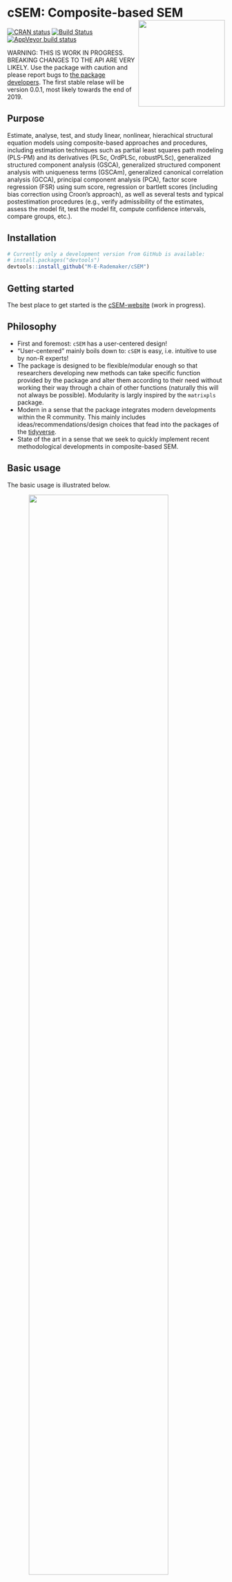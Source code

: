 
<!-- README.md is generated from README.Rmd. Please edit that file -->

# cSEM: Composite-based SEM <img src='man/figures/cSEMsticker.svg' align="right" height="200" /></a>

[![CRAN
status](https://www.r-pkg.org/badges/version/cSEM)](https://cran.r-project.org/package=cSEM)
[![Build
Status](https://travis-ci.com/M-E-Rademaker/cSEM.svg?branch=master)](https://travis-ci.com/M-E-Rademaker/cSEM)
[![AppVeyor build
status](https://ci.appveyor.com/api/projects/status/github/M-E-Rademaker/cSEM?branch=master&svg=true)](https://ci.appveyor.com/project/M-E-Rademaker/csem)

WARNING: THIS IS WORK IN PROGRESS. BREAKING CHANGES TO THE API ARE VERY
LIKELY. Use the package with caution and please report bugs to [the
package
developers](mailto:manuel.rademaker@uni-wuerzburg.de;f.schuberth@utwente.nl).
The first stable relase will be version 0.0.1, most likely towards the
end of 2019.

## Purpose

Estimate, analyse, test, and study linear, nonlinear, hierachical
structural equation models using composite-based approaches and
procedures, including estimation techniques such as partial least
squares path modeling (PLS-PM) and its derivatives (PLSc, OrdPLSc,
robustPLSc), generalized structured component analysis (GSCA),
generalized structured component analysis with uniqueness terms (GSCAm),
generalized canonical correlation analysis (GCCA), principal component
analysis (PCA), factor score regression (FSR) using sum score,
regression or bartlett scores (including bias correction using Croon’s
approach), as well as several tests and typical postestimation
procedures (e.g., verify admissibility of the estimates, assess the
model fit, test the model fit, compute confidence intervals, compare
groups, etc.).

## Installation

``` r
# Currently only a development version from GitHub is available:
# install.packages("devtools")
devtools::install_github("M-E-Rademaker/cSEM")
```

## Getting started

The best place to get started is the
[cSEM-website](https://m-e-rademaker.github.io/cSEM/) (work in
progress).

## Philosophy

  - First and foremost: `cSEM` has a user-centered design\!
  - “User-centered” mainly boils down to: `cSEM` is easy, i.e. intuitive
    to use by non-R experts\!
    <!--  - There is one central function called `csem()` that provides default choices -->
    <!--    for most of its arguments (similarity to the `sem()` and `cfa()` functions of the [lavaan](http://lavaan.ugent.be/)  -->
    <!--    package is intended). --> <!-- -  -->
    <!--  - cSEM is Well documented (vignettes, HTML output, a website, (eventually) intro course(s) and cheatsheets) -->
    <!--  - Structured output/results  that aims to be "easy"" in a sense that it is -->
    <!--      - ... descriptive/verbose -->
    <!--      - ... (eventually) easy to export to other environments such as MS Word, Latex files etc. (exportability) -->
    <!--      - ... (eventually) easy to migrate from/to/between other PLS/VB/CB-based systems (lavaan, semPLS, ADANCO, SmartPLS) -->
  - The package is designed to be flexible/modular enough so that
    researchers developing new methods can take specific function
    provided by the package and alter them according to their need
    without working their way through a chain of other functions
    (naturally this will not always be possible). Modularity is largly
    inspired by the `matrixpls` package.
  - Modern in a sense that the package integrates modern developments
    within the R community. This mainly includes
    ideas/recommendations/design choices that fead into the packages of
    the [tidyverse](https://github.com/tidyverse/tidyverse).
  - State of the art in a sense that we seek to quickly implement recent
    methodological developments in composite-based SEM.

## Basic usage

The basic usage is illustrated below.

<img src="man/figures/api.png" width="80%" style="display: block; margin: auto;" />

Usully, using `cSEM` is the same 3 step procedure:

> 1.  Pick a dataset and specify a model using [lavaan
>     syntax](http://lavaan.ugent.be/tutorial/syntax1.html)
> 2.  Use `csem()`
> 3.  Apply one of the postestimation functions listed below on the
>     resulting object.

## Postestimation functions

Currently we have five major postestimation verbs:

  - `assess()` : assess the model using common quality criteria
  - `infer()` : calculate common inferencial quantities (e.g, standard
    errors)
  - `predict()` : predict indicator values (not yet implemented)
  - `summarize()` : summarize the results
  - `verify()` : verify admissibility of the estimates

Tests are performed by using the test family of functions. Currently the
following tests are implemented:

  - `testOMF()` : performs a test for overall model fit
  - `testMICOM()` : performs a test for composite measurement invariance
  - `testMGD` : performs several test to assess multi-group differences
  - `testHausman()` : performs the regression-based Hausman test to test
    for endogeneity.

All functions require a `cSEMResults` object.

## Example

Models are defined using [lavaan
syntax](http://lavaan.ugent.be/tutorial/syntax1.html) with some slight
modifications (see the [Specifying a
model](https://m-e-rademaker.github.io/cSEM/articles/cSEM.html#using-csem)
section on the [cSEM-website](https://m-e-rademaker.github.io/cSEM/)).
For illustration we use the build-in and well-known `satisfaction`
dataset.

``` r
require(cSEM)
    
## Note: The operator "<~" tells cSEM that the construct to its left is modelled
##       as a composite.
##       The operator "=~" tells cSEM that the construct to its left is modelled
##       as a common factor.
##       The operator "~" tells cSEM which are the dependent (left-hand side) and
##       independent variables (right-hand side).
    
model <- "
# Structural model
EXPE ~ IMAG
QUAL ~ EXPE
VAL  ~ EXPE + QUAL
SAT  ~ IMAG + EXPE + QUAL + VAL 
LOY  ~ IMAG + SAT

# Composite model
IMAG <~ imag1 + imag2 + imag3
EXPE <~ expe1 + expe2 + expe3 
QUAL <~ qual1 + qual2 + qual3 + qual4 + qual5
VAL  <~ val1  + val2  + val3

# Reflective measurement model
SAT  =~ sat1  + sat2  + sat3  + sat4
LOY  =~ loy1  + loy2  + loy3  + loy4
"
```

The estimation is conducted using the `csem()` function.

``` r
# Estimate using defaults
res <- csem(.data = satisfaction, .model = model)
res
```

    ## ________________________________________________________________________________
    ## ----------------------------------- Overview -----------------------------------
    ## 
    ## Estimation was successful.
    ## 
    ## The result is a list of class cSEMResults with list elements:
    ## 
    ##  - Estimates
    ##  - Information
    ## 
    ## To get an overview or help type:
    ## 
    ##  - ?cSEMResults
    ##  - str(<object-name>)
    ##  - listviewer::jsondedit(<object-name>, mode = 'view')
    ## 
    ## If you wish to access the list elements directly type e.g. 
    ## 
    ##  - <object-name>$Estimates
    ## 
    ## Available postestimation commands:
    ## 
    ##  - assess(<object-name>)
    ##  - infer(<object-name)
    ##  - predict(<object-name>)
    ##  - summarize(<object-name>)
    ##  - verify(<object-name>)
    ## ________________________________________________________________________________

This is equal to:

``` r
csem(
   .data                        = satisfaction,
   .model                       = model,
   .approach_cor_robust         = "none",
   .approach_nl                 = "sequential",
   .approach_paths              = "OLS",
   .approach_weights            = "PLS-PM",
   .conv_criterion              = "diff_absolute",
   .disattenuate                = TRUE,
   .dominant_indicators         = NULL,
   .estimate_structural         = TRUE,
   .id                          = NULL,
   .iter_max                    = 100,
   .normality                   = FALSE,
   .PLS_approach_cf             = "dist_squared_euclid",
   .PLS_ignore_structural_model = FALSE,
   .PLS_modes                   = NULL,
   .PLS_weight_scheme_inner     = "path",
   .reliabilities               = NULL,
   .starting_values             = NULL,
   .tolerance                   = 1e-05,
   .resample_method             = "none", 
   .resample_method2            = "none",
   .R                           = 499,
   .R2                          = 199,
   .handle_inadmissibles        = "drop",
   .user_funs                   = NULL,
   .eval_plan                   = "sequential",
   .seed                        = NULL,
   .sign_change_option          = "none"
    )
```

The result is always a named list of class `cSEMResults`.

To access list elements use `$`:

``` r
res$Estimates$Loading_estimates 
res$Information$Model
```

A usefule tool to examine a list is the [listviewer
package](https://github.com/timelyportfolio/listviewer). If you are new
to `cSEM` this might be a good way to familiarize yourself with the
structure of a `cSEMResults` object.

``` r
listviewer::jsonedit(res, mode = "view") # requires the listviewer package.
```

Apply postestimation functions:

``` r
## Get a summary
summarize(res) 
```

    ## ________________________________________________________________________________
    ## ----------------------------------- Overview -----------------------------------
    ## 
    ##  General information:
    ##  ------------------------
    ##  Number of observations           = 250
    ##  Weight estimator                 = PLS-PM
    ##  Inner weighting scheme           = path
    ##  Type of indicator correlation    = Bravais-Pearson
    ##  Path model estimator             = OLS
    ##  Second order approach            = NA
    ##  Type of path model               = Linear
    ##  Disattenuated                    = Yes (PLSc)
    ## 
    ##  Construct details:
    ##  ------------------
    ##  Name  Modeled as     Order         Mode 
    ## 
    ##  IMAG  Composite      First order   modeB
    ##  EXPE  Composite      First order   modeB
    ##  QUAL  Composite      First order   modeB
    ##  VAL   Composite      First order   modeB
    ##  SAT   Common factor  First order   modeA
    ##  LOY   Common factor  First order   modeA
    ## 
    ## ----------------------------------- Estimates ----------------------------------
    ## 
    ## Estimated path coefficients:
    ## ============================
    ##   Path           Estimate  Std. error   t-stat.   p-value
    ##   EXPE ~ IMAG      0.4714          NA        NA        NA
    ##   QUAL ~ EXPE      0.8344          NA        NA        NA
    ##   VAL ~ EXPE       0.0457          NA        NA        NA
    ##   VAL ~ QUAL       0.7013          NA        NA        NA
    ##   SAT ~ IMAG       0.2450          NA        NA        NA
    ##   SAT ~ EXPE      -0.0172          NA        NA        NA
    ##   SAT ~ QUAL       0.2215          NA        NA        NA
    ##   SAT ~ VAL        0.5270          NA        NA        NA
    ##   LOY ~ IMAG       0.1819          NA        NA        NA
    ##   LOY ~ SAT        0.6283          NA        NA        NA
    ## 
    ## Estimated Loadings:
    ## ===================
    ##   Loading          Estimate  Std. error   t-stat.   p-value
    ##   IMAG =~ imag1      0.6306          NA        NA        NA
    ##   IMAG =~ imag2      0.9246          NA        NA        NA
    ##   IMAG =~ imag3      0.9577          NA        NA        NA
    ##   EXPE =~ expe1      0.7525          NA        NA        NA
    ##   EXPE =~ expe2      0.9348          NA        NA        NA
    ##   EXPE =~ expe3      0.7295          NA        NA        NA
    ##   QUAL =~ qual1      0.7861          NA        NA        NA
    ##   QUAL =~ qual2      0.9244          NA        NA        NA
    ##   QUAL =~ qual3      0.7560          NA        NA        NA
    ##   QUAL =~ qual4      0.7632          NA        NA        NA
    ##   QUAL =~ qual5      0.7834          NA        NA        NA
    ##   VAL =~ val1        0.9518          NA        NA        NA
    ##   VAL =~ val2        0.8056          NA        NA        NA
    ##   VAL =~ val3        0.6763          NA        NA        NA
    ##   SAT =~ sat1        0.9243          NA        NA        NA
    ##   SAT =~ sat2        0.8813          NA        NA        NA
    ##   SAT =~ sat3        0.7127          NA        NA        NA
    ##   SAT =~ sat4        0.7756          NA        NA        NA
    ##   LOY =~ loy1        0.9097          NA        NA        NA
    ##   LOY =~ loy2        0.5775          NA        NA        NA
    ##   LOY =~ loy3        0.9043          NA        NA        NA
    ##   LOY =~ loy4        0.4917          NA        NA        NA
    ## 
    ## Estimated Weights:
    ## ==================
    ##   Weights          Estimate  Std. error   t-stat.   p-value
    ##   IMAG <~ imag1      0.0156          NA        NA        NA
    ##   IMAG <~ imag2      0.4473          NA        NA        NA
    ##   IMAG <~ imag3      0.6020          NA        NA        NA
    ##   EXPE <~ expe1      0.2946          NA        NA        NA
    ##   EXPE <~ expe2      0.6473          NA        NA        NA
    ##   EXPE <~ expe3      0.2374          NA        NA        NA
    ##   QUAL <~ qual1      0.2370          NA        NA        NA
    ##   QUAL <~ qual2      0.4712          NA        NA        NA
    ##   QUAL <~ qual3      0.1831          NA        NA        NA
    ##   QUAL <~ qual4      0.1037          NA        NA        NA
    ##   QUAL <~ qual5      0.2049          NA        NA        NA
    ##   VAL <~ val1        0.7163          NA        NA        NA
    ##   VAL <~ val2        0.2202          NA        NA        NA
    ##   VAL <~ val3        0.2082          NA        NA        NA
    ##   SAT <~ sat1        0.3209          NA        NA        NA
    ##   SAT <~ sat2        0.3059          NA        NA        NA
    ##   SAT <~ sat3        0.2474          NA        NA        NA
    ##   SAT <~ sat4        0.2692          NA        NA        NA
    ##   LOY <~ loy1        0.3834          NA        NA        NA
    ##   LOY <~ loy2        0.2434          NA        NA        NA
    ##   LOY <~ loy3        0.3812          NA        NA        NA
    ##   LOY <~ loy4        0.2073          NA        NA        NA
    ## 
    ## ------------------------------------ Effects -----------------------------------
    ## 
    ## Estimated total effects:
    ## ========================
    ##   Total effect    Estimate  Std. error   t-stat.   p-value
    ##   EXPE ~ IMAG       0.4714          NA        NA        NA
    ##   QUAL ~ IMAG       0.3933          NA        NA        NA
    ##   QUAL ~ EXPE       0.8344          NA        NA        NA
    ##   VAL ~ IMAG        0.2974          NA        NA        NA
    ##   VAL ~ EXPE        0.6309          NA        NA        NA
    ##   VAL ~ QUAL        0.7013          NA        NA        NA
    ##   SAT ~ IMAG        0.4807          NA        NA        NA
    ##   SAT ~ EXPE        0.5001          NA        NA        NA
    ##   SAT ~ QUAL        0.5911          NA        NA        NA
    ##   SAT ~ VAL         0.5270          NA        NA        NA
    ##   LOY ~ IMAG        0.4840          NA        NA        NA
    ##   LOY ~ EXPE        0.3142          NA        NA        NA
    ##   LOY ~ QUAL        0.3714          NA        NA        NA
    ##   LOY ~ VAL         0.3311          NA        NA        NA
    ##   LOY ~ SAT         0.6283          NA        NA        NA
    ## 
    ## Estimated indirect effects:
    ## ===========================
    ##   Indirect effect    Estimate  Std. error   t-stat.   p-value
    ##   QUAL ~ IMAG          0.3933          NA        NA        NA
    ##   VAL ~ IMAG           0.2974          NA        NA        NA
    ##   VAL ~ EXPE           0.5852          NA        NA        NA
    ##   SAT ~ IMAG           0.2357          NA        NA        NA
    ##   SAT ~ EXPE           0.5173          NA        NA        NA
    ##   SAT ~ QUAL           0.3696          NA        NA        NA
    ##   LOY ~ IMAG           0.3020          NA        NA        NA
    ##   LOY ~ EXPE           0.3142          NA        NA        NA
    ##   LOY ~ QUAL           0.3714          NA        NA        NA
    ##   LOY ~ VAL            0.3311          NA        NA        NA
    ## ________________________________________________________________________________

``` r
## Verify admissibility of the results
verify(res) 
```

    ## ________________________________________________________________________________
    ## 
    ## Verify admissibility:
    ## 
    ##   admissible
    ## 
    ## Details:
    ## 
    ##   Code   Status    Description
    ##   1      ok        Convergence achieved                                   
    ##   2      ok        All absolute standardized loading estimates <= 1       
    ##   3      ok        Construct VCV is positive semi-definite                
    ##   4      ok        All reliability estimates <= 1                         
    ##   5      ok        Model-implied indicator VCV is positive semi-definite  
    ## ________________________________________________________________________________

``` r
# ## Test overall model fit
testOMF(res, .verbose = FALSE)
```

    ## ________________________________________________________________________________
    ## --------- Test for overall model fit based on Beran & Srivastava (1985) --------
    ## 
    ## Null hypothesis:
    ## 
    ##                                                    +------------------------------------------------------------+
    ##                                                    |                                                            |
    ##                                                    |   H0: Population indicator covariance matrix is equal to   |
    ##                                                    |   model-implied indicator covariance matrix.               |
    ##                                                    |                                                            |
    ##                                                    +------------------------------------------------------------+
    ## 
    ## Test statistic and critical value: 
    ## 
    ##                                      Critical value
    ##  Distance measure    Test statistic    95%   
    ##  dG                      0.6493      0.3249  
    ##  SRMR                    0.0940      0.0526  
    ##  dL                      2.2340      0.6997  
    ##  
    ## 
    ## Decision: 
    ## 
    ##                          Significance level
    ##  Distance measure          95%   
    ##  dG                      reject  
    ##  SRMR                    reject  
    ##  dL                      reject  
    ##  
    ## Additonal information:
    ## 
    ##  Out of 499 bootstrap replications 475 are admissible.
    ##  See ?verify() for what constitutes an inadmissible result.
    ## 
    ##  The seed used was: -1354908632
    ## ________________________________________________________________________________

``` r
## Assess the model
assess(res)
```

    ## ________________________________________________________________________________
    ## 
    ##  Construct        AVE          RhoC      RhoC_weighted      R2          R2_adj         RhoT      RhoT_weighted
    ##  SAT            0.6851        0.8938        0.9051        0.7624        0.7585        0.8940        0.8869    
    ##  LOY            0.5552        0.8011        0.8761        0.5868        0.5834        0.8194        0.7850    
    ## 
    ## --------------------------- Distance and fit measures --------------------------
    ## 
    ##  Geodesic distance           = 0.6493432
    ##  Squared Euclidian distance  = 2.23402
    ##  ML distance                 = 2.921932
    ## 
    ##  CFI          = 0.8573048
    ##  GFI          = 0.9642375
    ##  IFI          = 0.8593711
    ##  NFI          = 0.8229918
    ##  NNFI         = 0.8105598
    ##  RMSEA        = 0.1130338
    ##  RMS_theta    = 0.05069299
    ##  SRMR         = 0.09396871
    ## 
    ##  Degrees of freedom    = 174
    ## 
    ## ----------------------- Variance inflation factors (VIFs) ----------------------
    ## 
    ##   Dependent construct: 'VAL'
    ## 
    ##  Independent construct    VIF value 
    ##  EXPE                      3.2928   
    ##  QUAL                      3.2928   
    ##  IMAG                      0.0000   
    ##  VAL                       0.0000   
    ##  SAT                       0.0000   
    ## 
    ##   Dependent construct: 'SAT'
    ## 
    ##  Independent construct    VIF value 
    ##  EXPE                      3.2985   
    ##  QUAL                      4.4151   
    ##  IMAG                      1.7280   
    ##  VAL                       2.6726   
    ##  SAT                       0.0000   
    ## 
    ##   Dependent construct: 'LOY'
    ## 
    ##  Independent construct    VIF value 
    ##  EXPE                      0.0000   
    ##  QUAL                      0.0000   
    ##  IMAG                      1.9345   
    ##  VAL                       0.0000   
    ##  SAT                       1.9345   
    ## 
    ## --------------------------- Effect sizes (f_squared) ---------------------------
    ## 
    ##   Dependent construct: 'EXPE'
    ## 
    ##  Independent construct   Effect size
    ##  IMAG                      0.2856   
    ## 
    ##   Dependent construct: 'QUAL'
    ## 
    ##  Independent construct   Effect size
    ##  EXPE                      2.2928   
    ## 
    ##   Dependent construct: 'VAL'
    ## 
    ##  Independent construct   Effect size
    ##  EXPE                      0.0014   
    ##  QUAL                      0.3301   
    ## 
    ##   Dependent construct: 'SAT'
    ## 
    ##  Independent construct   Effect size
    ##  IMAG                      0.1462   
    ##  EXPE                      0.0004   
    ##  QUAL                      0.0468   
    ##  VAL                       0.4373   
    ## 
    ##   Dependent construct: 'LOY'
    ## 
    ##  Independent construct   Effect size
    ##  IMAG                      0.0414   
    ##  SAT                       0.4938   
    ## 
    ## ------------------------------ Validity assessment -----------------------------
    ## 
    ##  Heterotrait-montrait ratio of correlation matrix (HTMT matrix)
    ## 
    ##           SAT LOY
    ## SAT 0.0000000   0
    ## LOY 0.7432489   0
    ## 
    ## 
    ##  Fornell-Larcker matrix
    ## 
    ##           SAT       LOY
    ## SAT 0.6851491 0.5696460
    ## LOY 0.5696460 0.5551718
    ## 
    ## 
    ##  Redundancy analysis
    ## 
    ##  Construct       Value    
    ##  IMAG           0.9750    
    ##  EXPE           0.9873    
    ##  QUAL           0.9909    
    ##  VAL            0.9744    
    ## ________________________________________________________________________________

#### Resampling and Inference

By default no inferential quantities are calculated since most
composite-based estimators have no closed-form expressions for standard
errors. Some closed form standard error are implemented, however, this
feature is still rather preliminary. It is therefore recommoned to use
resampling instead. `cSEM` mostly relies on the `bootstrap` procedure
(although `jackknife` is implemented as well) to estimate standard
errors, test statistics, and critical quantiles.

`cSEM` offers two ways to compute resamples:

1.  Setting `.resample_method` to `"jackkinfe"` or `"bootstrap"` and
    subsequently using postestimation functions `summarize()` or
    `infer()`.
2.  The same result is achieved by passing a `cSEMResults` object to
    `resamplecSEMResults()` and subsequently using postestimation
    functions `summarize()` or `infer()`.

<!-- end list -->

``` r
# Setting `.resample_method`
b1 <- csem(.data = satisfaction, .model = model, .resample_method = "bootstrap")
b2 <- resamplecSEMResults(res)
```

Now `summarize()` shows inferencial quantities as well:

``` r
summarize(b1)
```

    ## ________________________________________________________________________________
    ## ----------------------------------- Overview -----------------------------------
    ## 
    ##  General information:
    ##  ------------------------
    ##  Number of observations           = 250
    ##  Weight estimator                 = PLS-PM
    ##  Inner weighting scheme           = path
    ##  Type of indicator correlation    = Bravais-Pearson
    ##  Path model estimator             = OLS
    ##  Second order approach            = NA
    ##  Type of path model               = Linear
    ##  Disattenuated                    = Yes (PLSc)
    ## 
    ##  Resample information:
    ##  ---------------------
    ##  Resample methode                 = bootstrap
    ##  Number of resamples              = 499
    ##  Number of admissible results     = 492
    ##  Approach to handle inadmissibles = drop
    ##  Sign change option               = none
    ##  Random seed                      = -1427112144
    ## 
    ##  Construct details:
    ##  ------------------
    ##  Name  Modeled as     Order         Mode 
    ## 
    ##  IMAG  Composite      First order   modeB
    ##  EXPE  Composite      First order   modeB
    ##  QUAL  Composite      First order   modeB
    ##  VAL   Composite      First order   modeB
    ##  SAT   Common factor  First order   modeA
    ##  LOY   Common factor  First order   modeA
    ## 
    ## ----------------------------------- Estimates ----------------------------------
    ## 
    ## Estimated path coefficients:
    ## ============================
    ##                                                              CI_percentile   
    ##   Path           Estimate  Std. error   t-stat.   p-value         95%        
    ##   EXPE ~ IMAG      0.4714      0.0663    7.1075    0.0000  [ 0.3463; 0.5965] 
    ##   QUAL ~ EXPE      0.8344      0.0237   35.1564    0.0000  [ 0.7822; 0.8741] 
    ##   VAL ~ EXPE       0.0457      0.0851    0.5372    0.5911  [-0.1030; 0.2090] 
    ##   VAL ~ QUAL       0.7013      0.0825    8.5016    0.0000  [ 0.5448; 0.8608] 
    ##   SAT ~ IMAG       0.2450      0.0560    4.3750    0.0000  [ 0.1389; 0.3601] 
    ##   SAT ~ EXPE      -0.0172      0.0774   -0.2227    0.8238  [-0.1826; 0.1299] 
    ##   SAT ~ QUAL       0.2215      0.1058    2.0933    0.0363  [ 0.0485; 0.4471] 
    ##   SAT ~ VAL        0.5270      0.0895    5.8904    0.0000  [ 0.3395; 0.6959] 
    ##   LOY ~ IMAG       0.1819      0.0765    2.3780    0.0174  [ 0.0431; 0.3300] 
    ##   LOY ~ SAT        0.6283      0.0801    7.8451    0.0000  [ 0.4775; 0.8070] 
    ## 
    ## Estimated Loadings:
    ## ===================
    ##                                                                CI_percentile   
    ##   Loading          Estimate  Std. error   t-stat.   p-value         95%        
    ##   IMAG =~ imag1      0.6306      0.0994    6.3465    0.0000  [ 0.4168; 0.8050] 
    ##   IMAG =~ imag2      0.9246      0.0403   22.9538    0.0000  [ 0.8333; 0.9812] 
    ##   IMAG =~ imag3      0.9577      0.0306   31.3278    0.0000  [ 0.8784; 0.9913] 
    ##   EXPE =~ expe1      0.7525      0.0797    9.4384    0.0000  [ 0.5719; 0.8782] 
    ##   EXPE =~ expe2      0.9348      0.0292   31.9961    0.0000  [ 0.8598; 0.9725] 
    ##   EXPE =~ expe3      0.7295      0.0704   10.3688    0.0000  [ 0.5553; 0.8432] 
    ##   QUAL =~ qual1      0.7861      0.0682   11.5340    0.0000  [ 0.6312; 0.8909] 
    ##   QUAL =~ qual2      0.9244      0.0222   41.7214    0.0000  [ 0.8700; 0.9572] 
    ##   QUAL =~ qual3      0.7560      0.0556   13.5861    0.0000  [ 0.6330; 0.8475] 
    ##   QUAL =~ qual4      0.7632      0.0535   14.2695    0.0000  [ 0.6485; 0.8502] 
    ##   QUAL =~ qual5      0.7834      0.0434   18.0616    0.0000  [ 0.6880; 0.8579] 
    ##   VAL =~ val1        0.9518      0.0229   41.5638    0.0000  [ 0.8987; 0.9851] 
    ##   VAL =~ val2        0.8056      0.0632   12.7401    0.0000  [ 0.6632; 0.9049] 
    ##   VAL =~ val3        0.6763      0.0719    9.4024    0.0000  [ 0.5377; 0.8002] 
    ##   SAT =~ sat1        0.9243      0.0229   40.3613    0.0000  [ 0.8798; 0.9614] 
    ##   SAT =~ sat2        0.8813      0.0290   30.4197    0.0000  [ 0.8191; 0.9296] 
    ##   SAT =~ sat3        0.7127      0.0542   13.1553    0.0000  [ 0.6015; 0.8055] 
    ##   SAT =~ sat4        0.7756      0.0534   14.5228    0.0000  [ 0.6652; 0.8588] 
    ##   LOY =~ loy1        0.9097      0.0483   18.8172    0.0000  [ 0.7968; 0.9833] 
    ##   LOY =~ loy2        0.5775      0.0831    6.9513    0.0000  [ 0.4151; 0.7224] 
    ##   LOY =~ loy3        0.9043      0.0418   21.6223    0.0000  [ 0.8157; 0.9728] 
    ##   LOY =~ loy4        0.4917      0.0972    5.0605    0.0000  [ 0.3183; 0.6713] 
    ## 
    ## Estimated Weights:
    ## ==================
    ##                                                                CI_percentile   
    ##   Weights          Estimate  Std. error   t-stat.   p-value         95%        
    ##   IMAG <~ imag1      0.0156      0.1120    0.1397    0.8889  [-0.2047; 0.2370] 
    ##   IMAG <~ imag2      0.4473      0.1528    2.9272    0.0034  [ 0.1476; 0.7359] 
    ##   IMAG <~ imag3      0.6020      0.1457    4.1328    0.0000  [ 0.2819; 0.8543] 
    ##   EXPE <~ expe1      0.2946      0.1209    2.4378    0.0148  [ 0.0533; 0.5391] 
    ##   EXPE <~ expe2      0.6473      0.0867    7.4657    0.0000  [ 0.4577; 0.7842] 
    ##   EXPE <~ expe3      0.2374      0.0891    2.6640    0.0077  [ 0.0395; 0.4010] 
    ##   QUAL <~ qual1      0.2370      0.0890    2.6638    0.0077  [ 0.0707; 0.4164] 
    ##   QUAL <~ qual2      0.4712      0.0788    5.9767    0.0000  [ 0.3004; 0.6043] 
    ##   QUAL <~ qual3      0.1831      0.0727    2.5198    0.0117  [ 0.0140; 0.3120] 
    ##   QUAL <~ qual4      0.1037      0.0634    1.6361    0.1018  [-0.0086; 0.2256] 
    ##   QUAL <~ qual5      0.2049      0.0580    3.5321    0.0004  [ 0.0924; 0.3085] 
    ##   VAL <~ val1        0.7163      0.0941    7.6146    0.0000  [ 0.5313; 0.8846] 
    ##   VAL <~ val2        0.2202      0.0896    2.4578    0.0140  [ 0.0644; 0.4059] 
    ##   VAL <~ val3        0.2082      0.0587    3.5438    0.0004  [ 0.0906; 0.3149] 
    ##   SAT <~ sat1        0.3209      0.0166   19.3166    0.0000  [ 0.2942; 0.3591] 
    ##   SAT <~ sat2        0.3059      0.0144   21.2246    0.0000  [ 0.2817; 0.3349] 
    ##   SAT <~ sat3        0.2474      0.0108   22.9966    0.0000  [ 0.2263; 0.2672] 
    ##   SAT <~ sat4        0.2692      0.0122   22.0275    0.0000  [ 0.2428; 0.2899] 
    ##   LOY <~ loy1        0.3834      0.0262   14.6604    0.0000  [ 0.3324; 0.4365] 
    ##   LOY <~ loy2        0.2434      0.0296    8.2251    0.0000  [ 0.1825; 0.2967] 
    ##   LOY <~ loy3        0.3812      0.0267   14.2985    0.0000  [ 0.3346; 0.4389] 
    ##   LOY <~ loy4        0.2073      0.0354    5.8554    0.0000  [ 0.1381; 0.2695] 
    ## 
    ## ------------------------------------ Effects -----------------------------------
    ## 
    ## Estimated total effects:
    ## ========================
    ##                                                               CI_percentile   
    ##   Total effect    Estimate  Std. error   t-stat.   p-value         95%        
    ##   EXPE ~ IMAG       0.4714      0.0663    7.1075    0.0000  [ 0.3463; 0.5965] 
    ##   QUAL ~ IMAG       0.3933      0.0611    6.4355    0.0000  [ 0.2793; 0.5079] 
    ##   QUAL ~ EXPE       0.8344      0.0237   35.1564    0.0000  [ 0.7822; 0.8741] 
    ##   VAL ~ IMAG        0.2974      0.0607    4.8971    0.0000  [ 0.1882; 0.4211] 
    ##   VAL ~ EXPE        0.6309      0.0505   12.4838    0.0000  [ 0.5247; 0.7200] 
    ##   VAL ~ QUAL        0.7013      0.0825    8.5016    0.0000  [ 0.5448; 0.8608] 
    ##   SAT ~ IMAG        0.4807      0.0688    6.9854    0.0000  [ 0.3320; 0.6131] 
    ##   SAT ~ EXPE        0.5001      0.0610    8.1919    0.0000  [ 0.3732; 0.6070] 
    ##   SAT ~ QUAL        0.5911      0.0968    6.1040    0.0000  [ 0.4161; 0.7959] 
    ##   SAT ~ VAL         0.5270      0.0895    5.8904    0.0000  [ 0.3395; 0.6959] 
    ##   LOY ~ IMAG        0.4840      0.0672    7.2038    0.0000  [ 0.3475; 0.6054] 
    ##   LOY ~ EXPE        0.3142      0.0583    5.3870    0.0000  [ 0.2148; 0.4489] 
    ##   LOY ~ QUAL        0.3714      0.0868    4.2783    0.0000  [ 0.2315; 0.5609] 
    ##   LOY ~ VAL         0.3311      0.0756    4.3766    0.0000  [ 0.2003; 0.5028] 
    ##   LOY ~ SAT         0.6283      0.0801    7.8451    0.0000  [ 0.4775; 0.8070] 
    ## 
    ## Estimated indirect effects:
    ## ===========================
    ##                                                                  CI_percentile   
    ##   Indirect effect    Estimate  Std. error   t-stat.   p-value         95%        
    ##   QUAL ~ IMAG          0.3933      0.0611    6.4355    0.0000  [ 0.2793; 0.5079] 
    ##   VAL ~ IMAG           0.2974      0.0607    4.8971    0.0000  [ 0.1882; 0.4211] 
    ##   VAL ~ EXPE           0.5852      0.0707    8.2753    0.0000  [ 0.4507; 0.7131] 
    ##   SAT ~ IMAG           0.2357      0.0494    4.7727    0.0000  [ 0.1454; 0.3400] 
    ##   SAT ~ EXPE           0.5173      0.0707    7.3187    0.0000  [ 0.3980; 0.6595] 
    ##   SAT ~ QUAL           0.3696      0.0668    5.5329    0.0000  [ 0.2396; 0.4973] 
    ##   LOY ~ IMAG           0.3020      0.0581    5.1947    0.0000  [ 0.1962; 0.4311] 
    ##   LOY ~ EXPE           0.3142      0.0583    5.3870    0.0000  [ 0.2148; 0.4489] 
    ##   LOY ~ QUAL           0.3714      0.0868    4.2783    0.0000  [ 0.2315; 0.5609] 
    ##   LOY ~ VAL            0.3311      0.0756    4.3766    0.0000  [ 0.2003; 0.5028] 
    ## ________________________________________________________________________________

Several resample-based confidence intervals are implemented, see
`?infer()`:

``` r
infer(b1, .quantity = c("CI_standard_z", "CI_percentile")) # no print method yet
```

Both bootstrap and jackknife resampling support platform-independent
multiprocessing as well as setting random seeds via the [future
framework](https://github.com/HenrikBengtsson/future). For
multiprocessing simply set `.eval_plan = "multiprocess"` in which case
the maximum number of available cores is used if not on Windows. On
Windows as many separate R instances are opened in the backround as
there are cores available instead. Note that this naturally has some
overhead so for a small number of resamples multiprocessing will not
always be faster compared to sequential (single core) processing (the
default). Seeds are set via the `.seed` argument.

``` r
b <- csem(
  .data            = satisfaction,
  .model           = model, 
  .resample_method = "bootstrap",
  .R               = 999,
  .seed            = 98234,
  .eval_plan       = "multiprocess")
```
